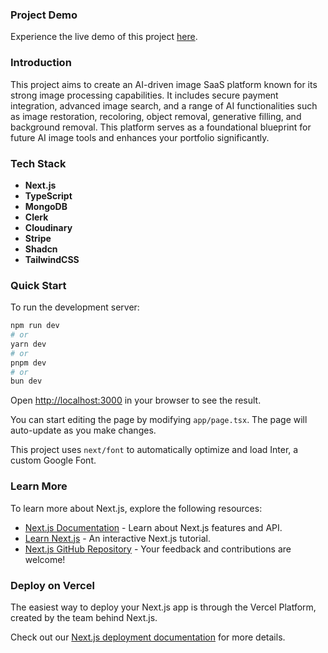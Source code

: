 ### Project Demo
Experience the live demo of this project [here](https://saa-s-project-bice.vercel.app/).

### Introduction
This project aims to create an AI-driven image SaaS platform known for its strong image processing capabilities. It includes secure payment integration, advanced image search, and a range of AI functionalities such as image restoration, recoloring, object removal, generative filling, and background removal. This platform serves as a foundational blueprint for future AI image tools and enhances your portfolio significantly.

### Tech Stack
- **Next.js**
- **TypeScript**
- **MongoDB**
- **Clerk**
- **Cloudinary**
- **Stripe**
- **Shadcn**
- **TailwindCSS**

### Quick Start
To run the development server:

```bash
npm run dev
# or
yarn dev
# or
pnpm dev
# or
bun dev
```

Open [http://localhost:3000](http://localhost:3000) in your browser to see the result.

You can start editing the page by modifying `app/page.tsx`. The page will auto-update as you make changes.

This project uses `next/font` to automatically optimize and load Inter, a custom Google Font.

### Learn More
To learn more about Next.js, explore the following resources:

- [Next.js Documentation](https://nextjs.org/docs) - Learn about Next.js features and API.
- [Learn Next.js](https://nextjs.org/learn) - An interactive Next.js tutorial.
- [Next.js GitHub Repository](https://github.com/vercel/next.js) - Your feedback and contributions are welcome!

### Deploy on Vercel
The easiest way to deploy your Next.js app is through the Vercel Platform, created by the team behind Next.js.

Check out our [Next.js deployment documentation](https://nextjs.org/docs/deployment) for more details.
